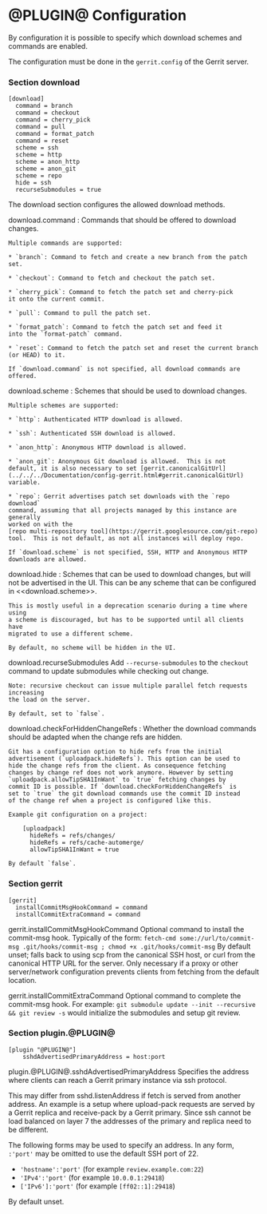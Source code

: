 @PLUGIN@ Configuration
======================

By configuration it is possible to specify which download schemes and
commands are enabled.

The configuration must be done in the `gerrit.config` of the Gerrit
server.

### <a id="download">Section download</a>

```
[download]
  command = branch
  command = checkout
  command = cherry_pick
  command = pull
  command = format_patch
  command = reset
  scheme = ssh
  scheme = http
  scheme = anon_http
  scheme = anon_git
  scheme = repo
  hide = ssh
  recurseSubmodules = true
```

The download section configures the allowed download methods.

<a id="download.command">download.command</a>
:	Commands that should be offered to download changes.

	Multiple commands are supported:

	* `branch`: Command to fetch and create a new branch from the patch set.

	* `checkout`: Command to fetch and checkout the patch set.

	* `cherry_pick`: Command to fetch the patch set and cherry-pick
	it onto the current commit.

	* `pull`: Command to pull the patch set.

	* `format_patch`: Command to fetch the patch set and feed it
	into the `format-patch` command.

	* `reset`: Command to fetch the patch set and reset the current branch
	(or HEAD) to it.

	If `download.command` is not specified, all download commands are
	offered.

<a id="download.scheme">download.scheme</a>
:	Schemes that should be used to download changes.

	Multiple schemes are supported:

	* `http`: Authenticated HTTP download is allowed.

	* `ssh`: Authenticated SSH download is allowed.

	* `anon_http`: Anonymous HTTP download is allowed.

	* `anon_git`: Anonymous Git download is allowed.  This is not
	default, it is also necessary to set [gerrit.canonicalGitUrl]
	(../../../Documentation/config-gerrit.html#gerrit.canonicalGitUrl)
	variable.

	* `repo`: Gerrit advertises patch set downloads with the `repo download`
	command, assuming that all projects managed by this instance are generally
	worked on with the
	[repo multi-repository tool](https://gerrit.googlesource.com/git-repo)
	tool.  This is not default, as not all instances will deploy repo.

	If `download.scheme` is not specified, SSH, HTTP and Anonymous HTTP
	downloads are allowed.

<a id="download.hide">download.hide</a>
:   Schemes that can be used to download changes, but will not be advertised
    in the UI. This can be any scheme that can be configured in <<download.scheme>>.

    This is mostly useful in a deprecation scenario during a time where using
    a scheme is discouraged, but has to be supported until all clients have
    migrated to use a different scheme.

    By default, no scheme will be hidden in the UI.

<a id="download.hide">download.recurseSubmodules</a>
    Add `--recurse-submodules` to the `checkout` command to update submodules
    while checking out change.

    Note: recursive checkout can issue multiple parallel fetch requests increasing
    the load on the server.

    By default, set to `false`.

<a id="download.checkForHiddenChangeRefs">download.checkForHiddenChangeRefs</a>
:	Whether the download commands should be adapted when the change
	refs are hidden.

	Git has a configuration option to hide refs from the initial
	advertisement (`uploadpack.hideRefs`). This option can be used to
	hide the change refs from the client. As consequence fetching
	changes by change ref does not work anymore. However by setting
	`uploadpack.allowTipSHA1InWant` to `true` fetching changes by
	commit ID is possible. If `download.checkForHiddenChangeRefs` is
	set to `true` the git download commands use the commit ID instead
	of the change ref when a project is configured like this.

	Example git configuration on a project:

		[uploadpack]
		  hideRefs = refs/changes/
		  hideRefs = refs/cache-automerge/
		  allowTipSHA1InWant = true

	By default `false`.


### <a id="gerrit">Section gerrit</a>

```
[gerrit]
  installCommitMsgHookCommand = command
  installCommitExtraCommand = command
```

<a id="gerrit.installCommitMsgHookCommand">gerrit.installCommitMsgHookCommand</a>
  Optional command to install the commit-msg hook. Typically of the form:
  `fetch-cmd some://url/to/commit-msg .git/hooks/commit-msg ; chmod +x .git/hooks/commit-msg`
  By default unset; falls back to using scp from the canonical SSH host,
  or curl from the canonical HTTP URL for the server. Only necessary
  if a proxy or other server/network configuration prevents clients
  from fetching from the default location.

<a id="gerrit.installCommitExtraCommand">gerrit.installCommitExtraCommand</a>
  Optional command to complete the commit-msg hook. For example:
  `git submodule update --init --recursive && git review -s`
  would initialize the submodules and setup git review.
  
### <a id="plugin.@PLUGIN@">Section plugin.@PLUGIN@</a>

```
[plugin "@PLUGIN@"]
	sshdAdvertisedPrimaryAddress = host:port
```

<a id="plugin.@PLUGIN@.sshdAdvertisedPrimaryAddress">plugin.@PLUGIN@.sshdAdvertisedPrimaryAddress</a>
Specifies the address where clients can reach a Gerrit primary
instance via ssh protocol.

This may differ from sshd.listenAddress if fetch is served from
another address. An example is a setup where upload-pack requests
are served by a Gerrit replica and receive-pack by a Gerrit primary.
Since ssh cannot be load balanced on layer 7 the addresses of the
primary and replica need to be different.

The following forms may be used to specify an address. In any
form, `:'port'` may be omitted to use the default SSH port of 22.

* `'hostname':'port'` (for example `review.example.com:22`)
* `'IPv4':'port'` (for example `10.0.0.1:29418`)
* `['IPv6']:'port'` (for example `[ff02::1]:29418`)

By default unset.
